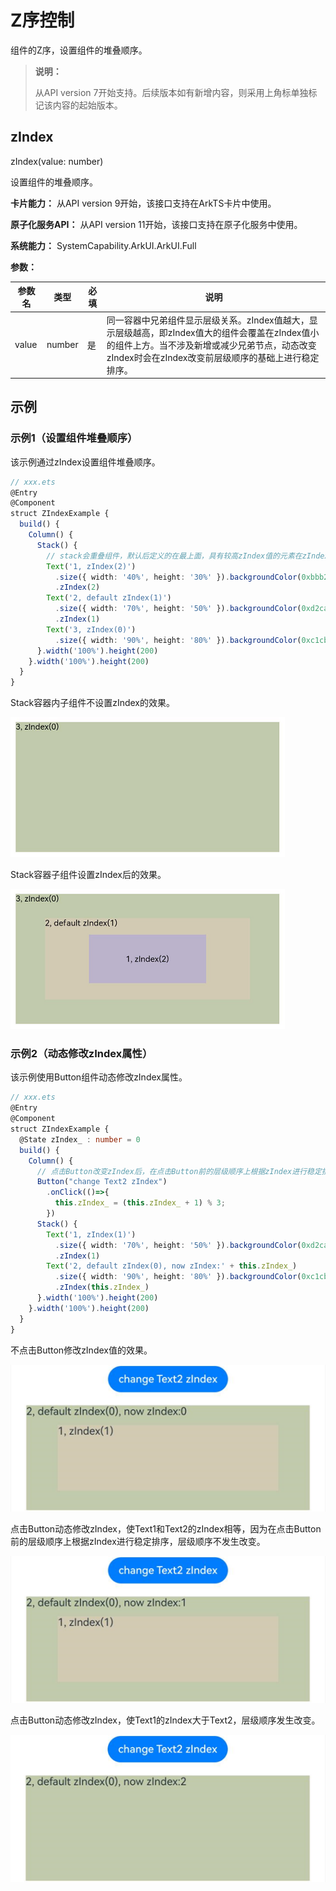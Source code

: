 # Z序控制

组件的Z序，设置组件的堆叠顺序。

>  **说明：**
>
>  从API version 7开始支持。后续版本如有新增内容，则采用上角标单独标记该内容的起始版本。

## zIndex

zIndex(value: number)

设置组件的堆叠顺序。

**卡片能力：** 从API version 9开始，该接口支持在ArkTS卡片中使用。

**原子化服务API：** 从API version 11开始，该接口支持在原子化服务中使用。

**系统能力：** SystemCapability.ArkUI.ArkUI.Full

**参数：** 

| 参数名 | 类型   | 必填 | 说明                                                         |
| ------ | ------ | ---- | ------------------------------------------------------------ |
| value  | number | 是   | 同一容器中兄弟组件显示层级关系。zIndex值越大，显示层级越高，即zIndex值大的组件会覆盖在zIndex值小的组件上方。当不涉及新增或减少兄弟节点，动态改变zIndex时会在zIndex改变前层级顺序的基础上进行稳定排序。 |


## 示例

### 示例1（设置组件堆叠顺序）

该示例通过zIndex设置组件堆叠顺序。

```ts
// xxx.ets
@Entry
@Component
struct ZIndexExample {
  build() {
    Column() {
      Stack() {
        // stack会重叠组件，默认后定义的在最上面，具有较高zIndex值的元素在zIndex较小的元素前面
        Text('1, zIndex(2)')
          .size({ width: '40%', height: '30%' }).backgroundColor(0xbbb2cb)
          .zIndex(2)
        Text('2, default zIndex(1)')
          .size({ width: '70%', height: '50%' }).backgroundColor(0xd2cab3).align(Alignment.TopStart)
          .zIndex(1)
        Text('3, zIndex(0)')
          .size({ width: '90%', height: '80%' }).backgroundColor(0xc1cbac).align(Alignment.TopStart)
      }.width('100%').height(200)
    }.width('100%').height(200)
  }
}
```
Stack容器内子组件不设置zIndex的效果。

![nozindex.png](figures/nozindex.png)

Stack容器子组件设置zIndex后的效果。

![zindex.png](figures/zindex.png)

### 示例2（动态修改zIndex属性）

该示例使用Button组件动态修改zIndex属性。

```ts
// xxx.ets
@Entry
@Component
struct ZIndexExample {
  @State zIndex_ : number = 0
  build() {
    Column() {
      // 点击Button改变zIndex后，在点击Button前的层级顺序上根据zIndex进行稳定排序。
      Button("change Text2 zIndex")
        .onClick(()=>{
          this.zIndex_ = (this.zIndex_ + 1) % 3;
        })
      Stack() {
        Text('1, zIndex(1)')
          .size({ width: '70%', height: '50%' }).backgroundColor(0xd2cab3).align(Alignment.TopStart)
          .zIndex(1)
        Text('2, default zIndex(0), now zIndex:' + this.zIndex_)
          .size({ width: '90%', height: '80%' }).backgroundColor(0xc1cbac).align(Alignment.TopStart)
          .zIndex(this.zIndex_)
      }.width('100%').height(200)
    }.width('100%').height(200)
  }
}
```

不点击Button修改zIndex值的效果。

![zIndex_0.png](figures/zIndex_0.png)

点击Button动态修改zIndex，使Text1和Text2的zIndex相等，因为在点击Button前的层级顺序上根据zIndex进行稳定排序，层级顺序不发生改变。

![zIndex_1.png](figures/zIndex_1.png)

点击Button动态修改zIndex，使Text1的zIndex大于Text2，层级顺序发生改变。

![zIndex_2.png](figures/zIndex_2.png)